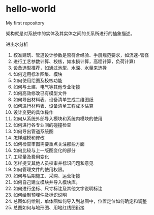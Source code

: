 # hello-world
My first repository

架构就是对系统中的实体及其实体之间的关系所进行的抽象描述。

进出水分析

1. 校准建筑、管道设计参数是否符合经验、手册规范要求，如流速-管径
2. 进行工艺参数计算、校核，如水损计算，高程计算，负荷计算）
3. 设备选型推荐，如通过池型、水深、水量来选择
4. 如何选用标准图集、模块
5. 如何使用绘图及校核功能
6. 如何与土建、电气等其他专业衔接
7. 如何高效修改已有模型文件
8. 如何导出材料表、设备清单生成二维图纸
9. 如何进行材料表、设备清单工程成本估算
10. 设计变更的具体操作
11. 如何从系统外部导入模块和系统内模块的使用
12. 如何进行各专业间的碰撞检查
13. 如何导出管道系统图
14. 怎样建模和修改
15. 如何检查审图需要重点关注那些方面
16. 如何比较与上一版图变化的部分
17. 工程量及费用变化
18. 怎样提交其他人员校审并标识问题和意见
19. 如何管理文件的使用权限。
20. 如何与后期施工、采购、运营衔接
21. 如何自己建立模块并导入模块库。
22. 如何进行坐标、尺寸标注及其他文字说明标注
23. 如何绘制预埋件及标识说明
24. 总图如何绘制，单体图如何导入到总图中，位置定位如何确定和调整
25. 总图如何与地形图、用地红线图衔接
